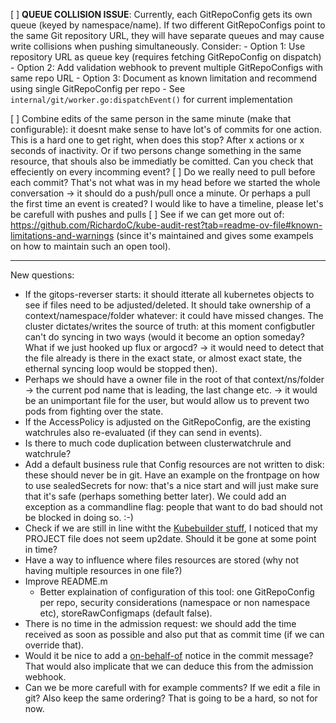 [ ] **QUEUE COLLISION ISSUE**: Currently, each GitRepoConfig gets its own queue (keyed by namespace/name). If two different GitRepoConfigs point to the same Git repository URL, they will have separate queues and may cause write collisions when pushing simultaneously. Consider:
    - Option 1: Use repository URL as queue key (requires fetching GitRepoConfig on dispatch)
    - Option 2: Add validation webhook to prevent multiple GitRepoConfigs with same repo URL
    - Option 3: Document as known limitation and recommend using single GitRepoConfig per repo
    - See `internal/git/worker.go:dispatchEvent()` for current implementation

[ ] Combine edits of the same person in the same minute (make that configurable): it doesnt make sense to have lot's of commits for one action. This is a hard one to get right, when does this stop? After x actions or x seconds of inactivity. Or if two persons change something in the same resource, that shouls also be immediatly be comitted. Can you check that effeciently on every incomming event?
[ ] Do we really need to pull before each commit? That's not what was in my head before we started the whole conversation -> it should do a push/pull once a minute. Or perhaps a pull the first time an event is created? I would like to have a timeline, please let's be carefull with pushes and pulls
[ ] See if we can get more out of: https://github.com/RichardoC/kube-audit-rest?tab=readme-ov-file#known-limitations-and-warnings (since it's maintained and gives some exampels on how to maintain such an open tool).







---

New questions:

* If the gitops-reverser starts: it should itterate all kubernetes objects to see if files need to be adjusted/deleted. It should take ownership of a context/namespace/folder whatever: it could have missed changes. The cluster dictates/writes the source of truth: at this moment configbutler can't do syncing in two ways (would it become an option someday? What if we just hooked up flux or argocd? -> it would need to detect that the file already is there in the exact state, or almost exact state, the ethernal syncing loop would be stopped then).
* Perhaps we should have a owner file in the root of that context/ns/folder -> the current pod name that is leading, the last change etc. -> it would be an unimportant file for the user, but would allow us to prevent two pods from fighting over the state.
* If the AccessPolicy is adjusted on the GitRepoConfig, are the existing watchrules also re-evaluated (if they can send in events).
* Is there to much code duplication between clusterwatchrule and watchrule?
* Add a default business rule that Config resources are not written to disk: these should never be in git. Have an example on the frontpage on how to use sealedSecrets for now: that's a nice start and will just make sure that it's safe (perhaps something better later). We could add an exception as a commandline flag: people that want to do bad should not be blocked in doing so. :-)
* Check if we are still in line witht the [Kubebuilder stuff](https://book.kubebuilder.io/architecture), I noticed that my PROJECT file does not seem up2date. Should it be gone at some point in time?
* Have a way to influence where files resources are stored (why not having multiple resources in one file?)
* Improve README.m
  * Better explaination of configuration of this tool: one GitRepoConfig per repo, security considerations (namespace or non namespace etc), storeRawConfigmaps (default false).
* There is no time in the admission request: we should add the time received as soon as possible and also put that as commit time (if we can override that).
* Would it be nice to add a [on-behalf-of](https://docs.github.com/en/pull-requests/committing-changes-to-your-project/creating-and-editing-commits/creating-a-commit-on-behalf-of-an-organization) notice in the commit message? That would also implicate that we can deduce this from the admission webhook.
* Can we be more carefull with for example comments? If we edit a file in git? Also keep the same ordering? That is going to be a hard, so not for now.
